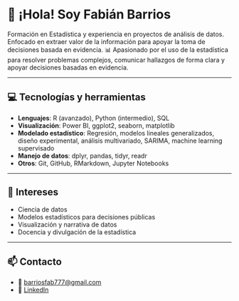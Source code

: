 # 👋 ¡Hola! Soy Fabián Barrios


Formación en Estadística y experiencia en proyectos de análisis de datos. Enfocado en extraer valor de la información para apoyar la toma de decisiones basada en evidencia.
📊 Apasionado por el uso de la estadística para resolver problemas complejos, comunicar hallazgos de forma clara y apoyar decisiones basadas en evidencia.

---

## 💻 Tecnologías y herramientas

- **Lenguajes**: R (avanzado), Python (intermedio), SQL
- **Visualización**: Power BI, ggplot2, seaborn, matplotlib
- **Modelado estadístico**: Regresión, modelos lineales generalizados, diseño experimental, análisis multivariado, SARIMA, machine learning supervisado
- **Manejo de datos**: dplyr, pandas, tidyr, readr
- **Otros**: Git, GitHub, RMarkdown, Jupyter Notebooks

---

## 🚀 Intereses

- Ciencia de datos 
- Modelos estadísticos para decisiones públicas
- Visualización y narrativa de datos
- Docencia y divulgación de la estadística

---

## 📫 Contacto

- 📧 barriosfab777@gmail.com
- 💼 [LinkedIn](https://www.linkedin.com/in/fabián-alberto-barrios-simanca)

